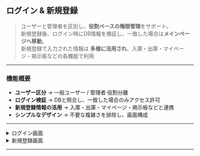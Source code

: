 ##  ログイン & 新規登録

> ユーザーと管理者を区別し、**役割ベースの権限管理**をサポート。  
> 新規登録後、ログイン時にDB情報を検証し、一致した場合は**メインページへ移動**。  
> 新規登録で入力された情報は **多様に活用され**、入庫・出庫・マイページ・掲示板などの各機能で利用  

---

###  機能概要
- **ユーザー区分** → 一般ユーザー / 管理者 役割分離  
- **ログイン検証** → DBと照合し、一致した場合のみアクセス許可  
- **新規登録情報の活用** → 入庫・出庫・マイページ・掲示板などと連携  
- **シンプルなデザイン** → 不要な複雑さを排除し、画面構成  

---

<details>
  <summary>ログイン画面</summary><br>
  <p align="center">
    <img src="https://github.com/jongha8422-sketch/inoutmanager/blob/main/PICTURES/logins.png" alt="ログイン UI" width="400"/> 
  </p>
  <p align="center"> DBアカウント情報を基に検証し、一致すればメインページへ移動 </p>
</details>

<details>
  <summary>新規登録画面</summary><br>
  <p align="center">
    <img src="https://github.com/jongha8422-sketch/inoutmanager/blob/main/PICTURES/sign%20up.png" alt="新規登録 UI" width="400"/> 
  </p>
  <p align="center"> 新規登録時の基本情報は、入庫・出庫・マイページ・掲示板機能に活用 </p>
</details>

---
